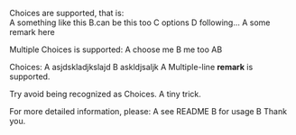 Choices are supported, that is:  
A something like this
B.can be this too
C options
D following...
A
some remark here

Multiple Choices is supported:
A choose me
B me too
AB

Choices:
A asjdskladjkslajd
B askldjsaljk
A
Multiple-line **remark**
is supported.

Try avoid being recognized as Choices.
 A tiny trick.

For more detailed information, please:
A see README
B for usage
B
Thank you.